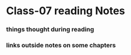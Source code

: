 # Class-07 reading Notes

### things thought during reading



### links outside notes on some chapters